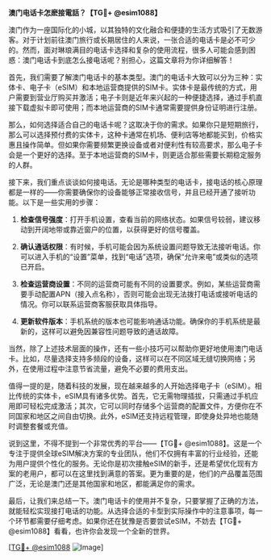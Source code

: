 **澳门电话卡怎麽接電話？【TG💪+ @esim1088】**

澳门作为一座国际化的小城，以其独特的文化融合和便捷的生活方式吸引了无数游客。对于计划前往澳门旅行或长期居住的人来说，一张合适的电话卡是必不可少的。然而，面对琳琅满目的电话卡选择和复杂的使用流程，很多人可能会感到困惑：澳门电话卡到底怎么接电话呢？别担心，这篇文章将为你详细解答！

首先，我们需要了解澳门电话卡的基本类型。澳门的电话卡大致可以分为三种：实体卡、电子卡（eSIM）和本地运营商提供的SIM卡。实体卡是最传统的方式，用户需要到营业厅购买并激活；电子卡则是近年来兴起的一种便捷选择，通过手机直接下载虚拟卡即可使用；而本地运营商的SIM卡通常需要提供身份证明进行注册。

那么，如何选择适合自己的电话卡呢？这取决于你的需求。如果你只是短期旅行，那么可以选择预付费的实体卡，这种卡通常在机场、便利店等地都能买到，价格实惠且操作简单。但如果你需要频繁更换设备或者对便利性有较高要求，那么电子卡会是一个更好的选择。至于本地运营商的SIM卡，则更适合那些需要长期稳定服务的人群。

接下来，我们重点谈谈如何接电话。无论是哪种类型的电话卡，接电话的核心原理都是一样的——你需要确保你的设备能够正常接收信号，并且已经开通了接听功能。以下是一些实用的步骤：

1. **检查信号强度**：打开手机设置，查看当前的网络状态。如果信号较弱，建议移动到开阔地带或靠近窗户的位置，以获得更好的信号覆盖。

2. **确认通话权限**：有时候，手机可能会因为系统设置问题导致无法接听电话。你可以进入手机的“设置”菜单，找到“电话”选项，确保“允许来电”或类似的选项已开启。

3. **检查运营商设置**：不同的运营商可能有不同的设置要求。例如，某些运营商需要手动配置APN（接入点名称），否则可能会出现无法拨打电话或接听电话的情况。你可以联系运营商客服获取具体指导。

4. **更新软件版本**：手机系统的版本也可能影响通话功能。确保你的手机系统是最新的，这样可以避免因兼容性问题导致的通话故障。

当然，除了上述技术层面的操作，还有一些小技巧可以帮助你更好地使用澳门电话卡。比如，尽量选择支持多频段的设备，这样可以在不同区域无缝切换网络；另外，在使用过程中注意节省流量，避免不必要的费用支出。

值得一提的是，随着科技的发展，现在越来越多的人开始选择电子卡（eSIM）。相比传统的实体卡，eSIM具有诸多优势。首先，它无需物理插拔，只需通过手机应用即可轻松完成激活；其次，它可以同时存储多个运营商的配置文件，方便你在不同国家和地区之间自由切换。此外，eSIM还支持远程管理，即使身处异地也能随时调整套餐或充值。

说到这里，不得不提到一个非常优秀的平台——【TG💪+ @esim1088】。这是一个专注于提供全球eSIM解决方案的专业团队，他们不仅拥有丰富的行业经验，还能为用户提供个性化的服务。无论你是初次接触eSIM的新手，还是希望优化现有方案的老用户，都可以在这里找到满意的答案。更为重要的是，他们的产品覆盖范围广泛，无论是澳门还是其他国家和地区，都能满足你的需求。

最后，让我们来总结一下。澳门电话卡的使用并不复杂，只要掌握了正确的方法，就能轻松实现接打电话的功能。从选择合适的卡型到实际操作中的注意事项，每一个环节都需要仔细考虑。如果你还在犹豫是否要尝试eSIM，不妨去【TG💪+ @esim1088】看看，也许你会发现一个全新的世界。

[[TG💪+ @esim1088](https://t.me/s/esim1088) ![Image](https://i.postimg.cc/4NQfJmqS/Snipaste-2025-05-13-00-14-12.png)]